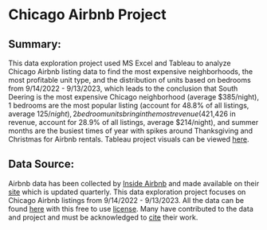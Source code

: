 # Chicago Airbnb Project

## Summary:
This data exploration project used MS Excel and Tableau to analyze Chicago Airbnb listing data to find the most expensive neighborhoods, the most profitable unit type, and the distribution of units based on bedrooms from 9/14/2022 - 9/13/2023, which leads to the conclusion that South Deering is the most expensive Chicago neighborhood (average $385/night), 1 bedrooms are the most popular listing (account for 48.8% of all listings, average $125/night), 2 bedroom units bring in the most revenue ($421,426 in revenue, account for 28.9% of all listings, average $214/night), and summer months are the busiest times of year with spikes around Thanksgiving and Christmas for Airbnb rentals. Tableau project visuals can be viewed [here](https://public.tableau.com/app/profile/jesse.richardville/viz/ChicagoAirBnB_16708771482760/ChicagoAirBnB1022-923).

## Data Source:

Airbnb data has been collected by [Inside Airbnb](http://insideairbnb.com/about/) and made available on their [site](http://insideairbnb.com/get-the-data/) which is updated quarterly. This data exploration project focuses on Chicago Airbnb listings from 9/14/2022 - 9/13/2023. All the data can be found [here](http://insideairbnb.com/get-the-data/) with this free to use [license](http://insideairbnb.com/get-the-data/). Many have contributed to the data and project and must be acknowledged to [cite](http://insideairbnb.com/about/) their work.
